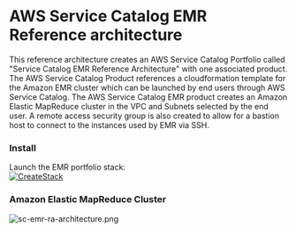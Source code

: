 # AWS Service Catalog EMR Reference architecture

This reference architecture creates an AWS Service Catalog Portfolio called 
 "Service Catalog EMR Reference Architecture" with one associated product.
 The AWS Service Catalog Product references a cloudformation template for the
 Amazon EMR cluster which can be launched by end users through AWS Service Catalog.
 The AWS Service Catalog EMR product creates an Amazon Elastic MapReduce cluster in the VPC and Subnets
 selected by the end user.  A remote access security group is also created to allow for a bastion host
 to connect to the instances used by EMR via SSH.

### Install  
Launch the EMR portfolio stack:  
[![CreateStack](https://s3.amazonaws.com/cloudformation-examples/cloudformation-launch-stack.png)](https://console.aws.amazon.com/cloudformation/home?region=us-east-1#/stacks/new?stackName=SC-RA-EMRPortfolio&templateURL=https://s3.amazonaws.com/aws-service-catalog-reference-architectures/emr/sc-portfolio-emr.json)


### Amazon Elastic MapReduce Cluster

![sc-emr-ra-architecture.png](sc-emr-ra-architecture.png)

